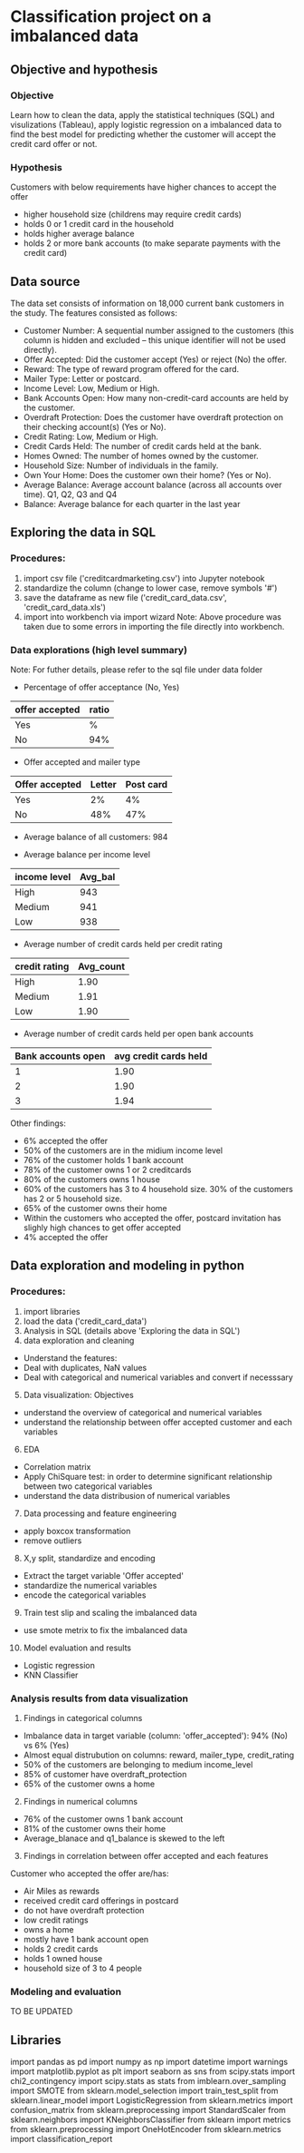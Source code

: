 # Classification project on a imbalanced data 

## Objective and hypothesis
### Objective
Learn how to clean the data, apply the statistical techniques (SQL) and visulizations (Tableau), apply logistic regression on a imbalanced data to find the best model for predicting whether the customer will accept the credit card offer or not.

### Hypothesis
Customers with below requirements have higher chances to accept the offer
- higher household size (childrens may require credit cards)
- holds 0 or 1 credit card in the household
- holds higher average balance
- holds 2 or more bank accounts (to make separate payments with the credit card)


## Data source
The data set consists of information on 18,000 current bank customers in the study. 
The features consisted as follows:
- Customer Number: A sequential number assigned to the customers (this column is hidden and excluded – this unique identifier will not be used directly).
- Offer Accepted: Did the customer accept (Yes) or reject (No) the offer.
- Reward: The type of reward program offered for the card.
- Mailer Type: Letter or postcard.
- Income Level: Low, Medium or High.
- Bank Accounts Open: How many non-credit-card accounts are held by the customer.
- Overdraft Protection: Does the customer have overdraft protection on their checking account(s) (Yes or No).
- Credit Rating: Low, Medium or High.
- Credit Cards Held: The number of credit cards held at the bank.
- Homes Owned: The number of homes owned by the customer.
- Household Size: Number of individuals in the family.
- Own Your Home: Does the customer own their home? (Yes or No).
- Average Balance: Average account balance (across all accounts over time). Q1, Q2, Q3 and Q4
- Balance: Average balance for each quarter in the last year

## Exploring the data in SQL
### Procedures:
1. import csv file ('creditcardmarketing.csv') into Jupyter notebook
2. standardize the column (change to lower case, remove symbols '#')
3. save the dataframe as new file ('credit_card_data.csv', 'credit_card_data.xls')
4. import into workbench via import wizard
Note: Above procedure was taken due to some errors in importing the file directly into workbench.

### Data explorations (high level summary)
Note: For futher details, please refer to the sql file under data folder

- Percentage of offer acceptance (No, Yes)

| offer accepted | ratio |
|----------------|-------|
| Yes            | %     |
| No             | 94%   |

- Offer accepted and mailer type

| Offer accepted | Letter | Post card |
|----------------|--------|-----------|
| Yes            | 2%     | 4%        |
| No             | 48%    | 47%       |

- Average balance of all customers: 984

- Average balance per income level

| income level | Avg_bal     |
|--------------|-------------|
| High         | 943         |
| Medium       | 941         |
| Low          | 938         |

- Average number of credit cards held per credit rating

| credit rating | Avg_count |
|---------------|-----------|
| High          | 1.90      |
| Medium        | 1.91      |
| Low           | 1.90      |

- Average number of credit cards held per open bank accounts

| Bank accounts open | avg credit cards held |
|--------------------|-----------------------|
| 1                  | 1.90                  |
| 2                  | 1.90                  |
| 3                  | 1.94                  |

Other findings:
- 6% accepted the offer
- 50% of the customers are in the midium income level 
- 76% of the customer holds 1 bank account
- 78% of the customer owns 1 or 2 creditcards
- 80% of the customers owns 1 house
- 60% of the customers has 3 to 4 household size. 30% of the customers has 2 or 5 household size.
- 65% of the customer owns their home
- Within the customers who accepted the offer, postcard invitation has slighly high chances to get offer accepted
- 4% accepted the offer

## Data exploration and modeling in python
### Procedures:
1. import libraries
2. load the data ('credit_card_data')
3. Analysis in SQL (details above 'Exploring the data in SQL')
4. data exploration and cleaning
- Understand the features:
- Deal with duplicates, NaN values
- Deal with categorical and numerical variables and convert if necesssary
5. Data visualization:
Objectives
- understand the overview of categorical and numerical variables
- understand the relationship between offer accepted customer and each variables
6. EDA
- Correlation matrix
- Apply ChiSquare test:
in order to determine significant relationship between two categorical variables
- understand the data distribusion of numerical variables
7. Data processing and feature engineering
- apply boxcox transformation
- remove outliers
8. X,y split, standardize and encoding
- Extract the target variable 'Offer accepted'
- standardize the numerical variables
- encode the categorical variables
9. Train test slip and scaling the imbalanced data 
- use smote metrix to fix the imbalanced data
10. Model evaluation and results
- Logistic regression
- KNN Classifier


### Analysis results from data visualization
1. Findings in categorical columns
- Imbalance data in target variable (column: 'offer_accepted'): 94% (No) vs 6% (Yes)
- Almost equal distrubution on columns: reward, mailer_type, credit_rating
- 50% of the customers are belonging to medium income_level
- 85% of customer have overdraft_protection
- 65% of the customer owns a home

2. Findings in numerical columns
- 76% of the customer owns 1 bank account
- 81% of the customer owns their home
- Average_blanace and q1_balance is skewed to the left

3. Findings in correlation between offer accepted and each features

Customer who accepted the offer are/has:
- Air Miles as rewards
- received credit card offerings in postcard
- do not have overdraft protection
- low credit ratings
- owns a home
- mostly have 1 bank account open
- holds 2 credit cards
- holds 1 owned house
- household size of 3 to 4 people

### Modeling and evaluation
TO BE UPDATED


## Libraries
import pandas as pd
import numpy as np
import datetime
import warnings
import matplotlib.pyplot as plt
import seaborn as sns
from scipy.stats import chi2_contingency
import scipy.stats as stats
from imblearn.over_sampling import SMOTE
from sklearn.model_selection import train_test_split
from sklearn.linear_model import LogisticRegression
from sklearn.metrics import confusion_matrix
from sklearn.preprocessing import StandardScaler
from sklearn.neighbors import KNeighborsClassifier
from sklearn import metrics
from sklearn.preprocessing import OneHotEncoder
from sklearn.metrics import classification_report
